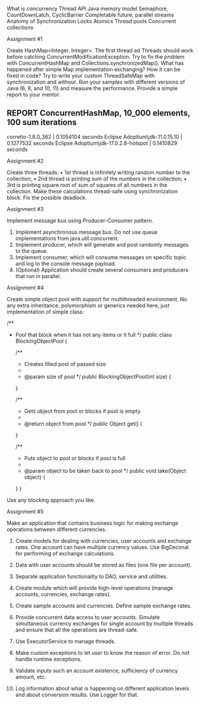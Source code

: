 What is concurrency
Thread API
Java memory model
Semaphore, CountDownLatch, CyclicBarrier
Completable future, parallel streams
Anatomy of Synchronization
Locks
Atomics
Thread pools
Concurrent collections

Assignment #1

Create HashMap<Integer, Integer>.
The first thread ad
Threads should work before catching ConcurrentModificationException.
Try to fix the problem with ConcurrentHashMap and Collections.synchronizedMap().
What has happened after simple Map implementation exchanging? How it can be fixed in code?
Try to write your custom ThreadSafeMap with synchronization and without.
Run your samples with different versions of Java (6, 8, and 10, 11) and measure the performance. 
Provide a simple report to your mentor.

REPORT ConcurrentHashMap, 10_000 elements, 100 sum iterations
-------------------------------------------------------------
corretto-1.8.0_362                    |  0.1054104 seconds
Eclipse Adoptium\jdk-11.0.15.10       |  0.1277532 seconds
Eclipse Adoptium\jdk-17.0.2.8-hotspot |  0.1410829 seconds

Assignment #2

Create three threads:
•	1st thread is infinitely writing random number to the collection;
•	2nd thread is printing sum of the numbers in the collection;
•	3rd is printing square root of sum of squares of all numbers in the collection.
Make these calculations thread-safe using synchronization block. Fix the possible deadlock.

Assignment #3

Implement message bus using Producer-Consumer pattern.
1.	Implement asynchronous message bus. Do not use queue implementations from java.util.concurrent.
2.	Implement producer, which will generate and post randomly messages to the queue.
3.	Implement consumer, which will consume messages on specific topic and log to the console message payload.
4.	(Optional) Application should create several consumers and producers that run in parallel.

Assignment #4

Create simple object pool with support for multithreaded environment. 
No any extra inheritance, polymorphism or generics needed here, just implementation of simple class:

/**
* Pool that block when it has not any items or it full
*/
public class BlockingObjectPool {

    /**
    * Creates filled pool of passed size
    *
    * @param size of pool
    */
    public BlockingObjectPool(int size) {
    
    }

    /**
    * Gets object from pool or blocks if pool is empty
    *
    * @return object from pool
    */
    public Object get() {
    
    }

    /**
    * Puts object to pool or blocks if pool is full
    *
    * @param object to be taken back to pool
    */
    public void take(Object object) {
        
    }
}

Use any blocking approach you like.

Assignment #5

Make an application that contains business logic for making exchange operations between different currencies.
1. Create models for dealing with currencies, user accounts and exchange rates. One account can have multiple currency values. 
Use BigDecimal for performing of exchange calculations.

2. Data with user accounts should be stored as files (one file per account).
3. Separate application functionality to DAO, service and utilities.
4. Create module which will provide high-level operations (manage accounts, currencies, exchange rates).
5. Create sample accounts and currencies. Define sample exchange rates.
6. Provide concurrent data access to user accounts. Simulate simultaneous currency exchanges for single account 
by multiple threads and ensure that all the operations are thread-safe.
7. Use ExecutorService to manage threads.
8. Make custom exceptions to let user to know the reason of error. Do not handle runtime exceptions.
9. Validate inputs such an account existence, sufficiency of currency amount, etc.
10. Log information about what is happening on different application levels and about conversion results. Use Logger for that.